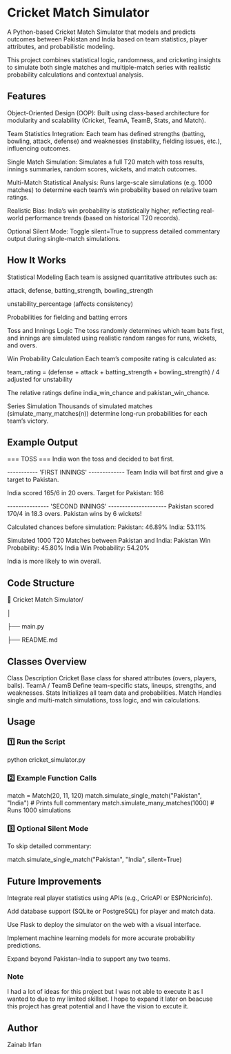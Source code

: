 # Cricket Match Simulator

A Python-based Cricket Match Simulator that models and predicts outcomes between Pakistan and India based on team statistics, player attributes, and probabilistic modeling.

This project combines statistical logic, randomness, and cricketing insights to simulate both single matches and multiple-match series with realistic probability calculations and contextual analysis.

## Features

Object-Oriented Design (OOP):
Built using class-based architecture for modularity and scalability (Cricket, TeamA, TeamB, Stats, and Match).

Team Statistics Integration:
Each team has defined strengths (batting, bowling, attack, defense) and weaknesses (instability, fielding issues, etc.), influencing outcomes.

Single Match Simulation:
Simulates a full T20 match with toss results, innings summaries, random scores, wickets, and match outcomes.

Multi-Match Statistical Analysis:
Runs large-scale simulations (e.g. 1000 matches) to determine each team’s win probability based on relative team ratings.

Realistic Bias:
India’s win probability is statistically higher, reflecting real-world performance trends (based on historical T20 records).

Optional Silent Mode:
Toggle silent=True to suppress detailed commentary output during single-match simulations.

## How It Works

Statistical Modeling
Each team is assigned quantitative attributes such as:

attack, defense, batting_strength, bowling_strength

unstability_percentage (affects consistency)

Probabilities for fielding and batting errors

Toss and Innings Logic
The toss randomly determines which team bats first, and innings are simulated using realistic random ranges for runs, wickets, and overs.

Win Probability Calculation
Each team’s composite rating is calculated as:

team_rating = (defense + attack + batting_strength + bowling_strength) / 4
adjusted for unstability

The relative ratings define india_win_chance and pakistan_win_chance.

Series Simulation
Thousands of simulated matches (simulate_many_matches(n)) determine long-run probabilities for each team’s victory.

## Example Output

  === TOSS ===
  India won the toss and decided to bat first.
  
  ----------- 'FIRST INNINGS' -------------
  Team India will bat first and give a target to Pakistan.
  
  India scored 165/6 in 20 overs.
  Target for Pakistan: 166
  
  --------------- 'SECOND INNINGS' ---------------------
  Pakistan scored 170/4 in 18.3 overs.
  Pakistan wins by 6 wickets!
  
  Calculated chances before simulation:
  Pakistan: 46.89%
  India: 53.11%
  
  Simulated 1000 T20 Matches between Pakistan and India:
  Pakistan Win Probability: 45.80%
  India Win Probability: 54.20%

India is more likely to win overall.

## Code Structure

📁 Cricket Match Simulator/

│

├── main.py

├── README.md


## Classes Overview

Class Description
Cricket Base class for shared attributes (overs, players, balls).
TeamA / TeamB Define team-specific stats, lineups, strengths, and weaknesses.
Stats Initializes all team data and probabilities.
Match Handles single and multi-match simulations, toss logic, and win calculations.

## Usage

### 1️⃣ Run the Script

python cricket_simulator.py

### 2️⃣ Example Function Calls

match = Match(20, 11, 120)
match.simulate_single_match("Pakistan", "India")  # Prints full commentary
match.simulate_many_matches(1000)                 # Runs 1000 simulations

### 3️⃣ Optional Silent Mode

To skip detailed commentary:

match.simulate_single_match("Pakistan", "India", silent=True)

## Future Improvements

Integrate real player statistics using APIs (e.g., CricAPI or ESPNcricinfo).

Add database support (SQLite or PostgreSQL) for player and match data.

Use Flask to deploy the simulator on the web with a visual interface.

Implement machine learning models for more accurate probability predictions.

Expand beyond Pakistan–India to support any two teams.

### Note

I had a lot of ideas for this project but I was not able to execute it as I wanted to
due to my limited skillset. I hope to expand it later on beacuse this project has great potential
and I have the vision to excute it.

## Author

Zainab Irfan
